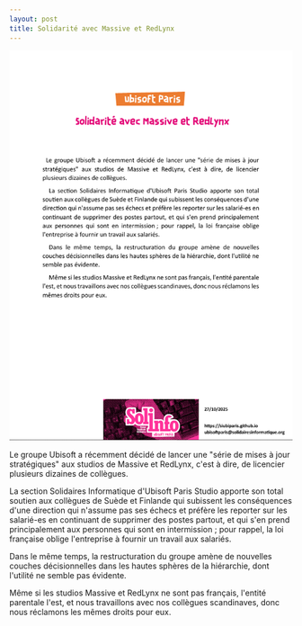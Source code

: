 ```yaml
---
layout: post
title: Solidarité avec Massive et RedLynx
---
```




![SIUbiParis](../assets/img/UbisoftParis_Affichage_060.PNG)


Le groupe Ubisoft a récemment décidé de lancer une "série de mises à jour stratégiques" aux studios de Massive et RedLynx, c'est à dire, de licencier plusieurs dizaines de collègues.

La section Solidaires Informatique d'Ubisoft Paris Studio apporte son total soutien aux collègues de Suède et Finlande qui subissent les conséquences d'une direction qui n'assume pas ses échecs et préfère les reporter sur les salarié-es en continuant de supprimer des postes partout, et qui s'en prend principalement aux personnes qui sont en intermission ; pour rappel, la loi française oblige l'entreprise à fournir un travail aux salariés.

Dans le même temps, la restructuration du groupe amène de nouvelles couches décisionnelles dans les hautes sphères de la hiérarchie, dont l'utilité ne semble pas évidente.

Même si les studios Massive et RedLynx ne sont pas français, l'entité parentale l'est, et nous travaillons avec nos collègues scandinaves, donc nous réclamons les mêmes droits pour eux.

